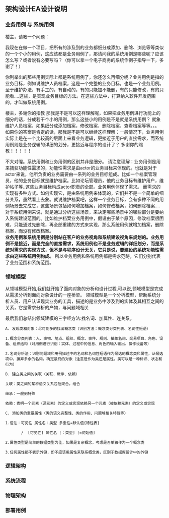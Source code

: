 ## 架构设计EA设计说明

### 业务用例 与 系统用例

楼主，请教一个问题：   

我现在在做一个项目，把所有的涉及到的业务都细分成添加、删除、浏览等等类似的一个个小的用例，这应该都是业务用例了，那请问我的系统用例是哪些呢？应该怎么写？或者说有必要写吗？（你可以拿一个电子商务的系统作例子指导一下，多谢了！）     


你列举出的那些用例实际上都是系统用例了，你还怎么再细分呢？业务用例是指的业务目标，例如说维护人员档案，这是一个完整的业务目标，也是一个业务用例。至于维护办法，有手工的，有自动的，有的只能加不能删，有的只能修改，有的只能看....这些，是实现业务目标的方法。在这些方法中，打算纳入软件开发范围的，才叫做系统用例。 


楼主，多谢你的指教
那我是不是可以这样理解呢，如果把业务用例进行功能上的细分的话，分成若干个小的用例，那么这些小的用例是不是就是系统用例？
就象维护人员档案，如果细分成添加档案，修改档案，删除档案，查看档案等等。。。
如果你的答案是肯定的话，那我是不是可以继续这样理解：一般情况下，业务用例实际上是在一个比较高的层面上来看业务逻辑，更接近于用户的直接需求，而系统用例则是业务逻辑的详细的划分，更接近与程序的设计了？
多谢你的赐教！！！！！


不大对喔。系统用例和业务用例的区别并非是细分。
请注意理解：业务用例是用来捕获功能性需求的，功能性需求是由actor的业务目标来体现的。也就是对于actor来说，他所负责的业务需要由一系列的业务目标组成。比如一个档案管理员，他的业务目标就是维护档案。比如论坛管理员，他的业务目标有维护用户，维护帖子等..这些业务目标构成actor职责的全部。业务用例体现了需求。
而需求的实现有多种方式。如何实现它，是由系统用例来体现的，它们并不是一个简单的细分关系，虽然看上去象。就说维护档案吧，这样一个业务目标，会有多种不同的用例场景去完成它，这些场景包括如何增加档案，如何修改档案，如何删除档案....对于系统用例来说，就是通过分析这些场景，来决定哪些场景中的哪些部分是要纳入系统建设范围的。比如维护档案业务用例中，假设由于某个原因，修改档案很困难，只能通过先删除，再全部重建的方式来实现，那么系统用例就增加档案，删除档案，而没有修改档案。  
**业务用例和系统用例是分别站在客户的业务视角和系统建设视角来规划的。业务用例不是接近，而是完全的直接需求，系统用例也不是业务逻辑的详细划分，而是系统对需求的实现方式，但不是与程序设计无关，它只是说，要建设的系统功能性需求由这些系统用例构成。**
所以业务用例和系统用例都是需求范畴，它们分别代表了业务范围和系统范围。

### 领域模型
从领域模型开始,我们就开始了面向对象的分析和设计过程,可以说,领域模型是完成从需求分析到面向对象设计的一座桥梁。 领域模型是一个分析模型，帮助系统分析人员、用户认识现实业务的工具，描述的是业务中涉及到的实体及其相互之间的关系，它是需求分析的产物，与问题域相关

最后我们总结出领域建模的三字经方法:找名词、加属性、连关系。 

```
A. 发现类和对象：尽可能多的找出概念类（识别方法：概念类分类列表、名词性短语）

1.概念分类列表：人、事物、地点、组织、概念、事件、规则、抽象名词、交易项目、角色、设备、组织结构（对用例进行识别：实体、过程中的信息、角色的输入输出、操作设备等）

2.名词分析法：识别问题域和用例描述中的名词和名词性短语作为候选的概念类和属性，从候选项中，摒弃多余的名词，确定最终的对象（注意是作为类还是属性，类可以是一种标识、状态和行为）

B. 建立类之间的关联（关联、继承、依赖）

关联：类之间的某种语义关系包括聚合，组合

继承：一般到特殊

依赖：表明一个元素（源元素）的定义或实现依赖另一个元素（被依赖元素）的定义或实现

C. 添加类的重要属性（类的语义完整性、类的作用、问题域相关特性等）

1.语法：可见性 属性名：类型 多重性=默认值{特性表}  

       /  [可见性] 属性名 [：类型] [=初始值]

2.属性类型是简单的数据类型为佳，如果是复杂概念，考虑是否单独作为一个概念类

3.任何属性都不表示外键，即不应该用属性来联系概念类，区别于数据库设计中的外键
```

### 逻辑架构
### 系统流程
### 物理架构
### 部署用例
